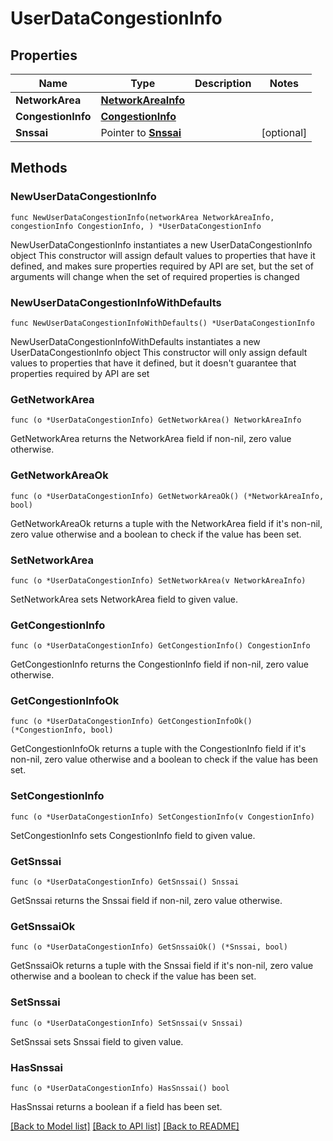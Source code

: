# UserDataCongestionInfo

## Properties

Name | Type | Description | Notes
------------ | ------------- | ------------- | -------------
**NetworkArea** | [**NetworkAreaInfo**](NetworkAreaInfo.md) |  | 
**CongestionInfo** | [**CongestionInfo**](CongestionInfo.md) |  | 
**Snssai** | Pointer to [**Snssai**](Snssai.md) |  | [optional] 

## Methods

### NewUserDataCongestionInfo

`func NewUserDataCongestionInfo(networkArea NetworkAreaInfo, congestionInfo CongestionInfo, ) *UserDataCongestionInfo`

NewUserDataCongestionInfo instantiates a new UserDataCongestionInfo object
This constructor will assign default values to properties that have it defined,
and makes sure properties required by API are set, but the set of arguments
will change when the set of required properties is changed

### NewUserDataCongestionInfoWithDefaults

`func NewUserDataCongestionInfoWithDefaults() *UserDataCongestionInfo`

NewUserDataCongestionInfoWithDefaults instantiates a new UserDataCongestionInfo object
This constructor will only assign default values to properties that have it defined,
but it doesn't guarantee that properties required by API are set

### GetNetworkArea

`func (o *UserDataCongestionInfo) GetNetworkArea() NetworkAreaInfo`

GetNetworkArea returns the NetworkArea field if non-nil, zero value otherwise.

### GetNetworkAreaOk

`func (o *UserDataCongestionInfo) GetNetworkAreaOk() (*NetworkAreaInfo, bool)`

GetNetworkAreaOk returns a tuple with the NetworkArea field if it's non-nil, zero value otherwise
and a boolean to check if the value has been set.

### SetNetworkArea

`func (o *UserDataCongestionInfo) SetNetworkArea(v NetworkAreaInfo)`

SetNetworkArea sets NetworkArea field to given value.


### GetCongestionInfo

`func (o *UserDataCongestionInfo) GetCongestionInfo() CongestionInfo`

GetCongestionInfo returns the CongestionInfo field if non-nil, zero value otherwise.

### GetCongestionInfoOk

`func (o *UserDataCongestionInfo) GetCongestionInfoOk() (*CongestionInfo, bool)`

GetCongestionInfoOk returns a tuple with the CongestionInfo field if it's non-nil, zero value otherwise
and a boolean to check if the value has been set.

### SetCongestionInfo

`func (o *UserDataCongestionInfo) SetCongestionInfo(v CongestionInfo)`

SetCongestionInfo sets CongestionInfo field to given value.


### GetSnssai

`func (o *UserDataCongestionInfo) GetSnssai() Snssai`

GetSnssai returns the Snssai field if non-nil, zero value otherwise.

### GetSnssaiOk

`func (o *UserDataCongestionInfo) GetSnssaiOk() (*Snssai, bool)`

GetSnssaiOk returns a tuple with the Snssai field if it's non-nil, zero value otherwise
and a boolean to check if the value has been set.

### SetSnssai

`func (o *UserDataCongestionInfo) SetSnssai(v Snssai)`

SetSnssai sets Snssai field to given value.

### HasSnssai

`func (o *UserDataCongestionInfo) HasSnssai() bool`

HasSnssai returns a boolean if a field has been set.


[[Back to Model list]](../README.md#documentation-for-models) [[Back to API list]](../README.md#documentation-for-api-endpoints) [[Back to README]](../README.md)


